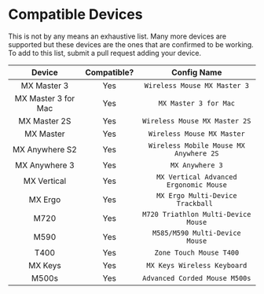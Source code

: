 # Compatible Devices

This is not by any means an exhaustive list. Many more devices are supported but these devices are the ones that are confirmed to be working. To add to this list, submit a pull request adding your device.

| Device              | Compatible? |              Config Name               |
| :-----------------: | :---------: | :------------------------------------: |
| MX Master 3         |     Yes     | `Wireless Mouse MX Master 3`           |
| MX Master 3 for Mac |     Yes     | `MX Master 3 for Mac`                  |
| MX Master 2S        |     Yes     | `Wireless Mouse MX Master 2S`          |
| MX Master           |     Yes     | `Wireless Mouse MX Master`             |
| MX Anywhere S2      |     Yes     | `Wireless Mobile Mouse MX Anywhere 2S` |
| MX Anywhere 3       |     Yes     | `MX Anywhere 3`                        |
| MX Vertical         |     Yes     | `MX Vertical Advanced Ergonomic Mouse` |
| MX Ergo             |     Yes     | `MX Ergo Multi-Device Trackball `      |
| M720                |     Yes     | `M720 Triathlon Multi-Device Mouse`    |
| M590                |     Yes     | `M585/M590 Multi-Device Mouse`         |
| T400                |     Yes     | `Zone Touch Mouse T400`                |
| MX Keys             |     Yes     | `MX Keys Wireless Keyboard`            |
| M500s               |     Yes     | `Advanced Corded Mouse M500s`          |
